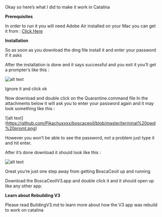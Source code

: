 Okay so here’s what I did to make it work in Catalina 

**Prerequisites**


In order to run it you will need Adobe Air installed on your Mac you can get it from : [Click Here](https://get.adobe.com/air/)

**Installation**

So as soon as you download the dmg file install it and enter your password if it asks

After the installation is done and it says successful and you exit it you’ll get a prompter’s like this :

![alt text](https://github.com/Pikachuxxxx/boscaceoil/blob/master/AIR%20installation%20error.png)

Ignore it and click ok 

Now download and  double click on the Quarantine.command  file In the attachments below it will ask you to enter your password again and it may look something like this :

![alt text] (https://github.com/Pikachuxxxx/boscaceoil/blob/master/terminal%20pwd%20promt.png)

However you won’t be able to see the password, not a problem just type it and hit enter.

After it’s done download it should look like this :

![alt text](https://github.com/Pikachuxxxx/boscaceoil/blob/master/successfuly%20quarantined.png)

Great you’re just one step away from getting BoscaCeoil up and running 

Download the BoscaCeoilV3.app and double click it and it should open up like any other app.


**Learn about Rebuilding V3**

Please read BuildingV3.md to learn more about how the V3 app was rebuild to work on catalina



